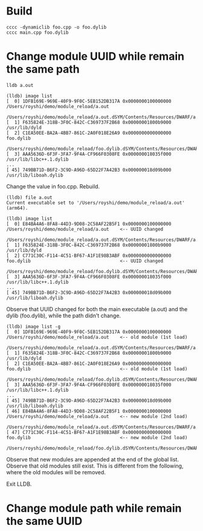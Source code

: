 # Build

```
cccc -dynamiclib foo.cpp -o foo.dylib
cccc main.cpp foo.dylib
```

# Change module UUID while remain the same path

```
lldb a.out

(lldb) image list
[  0] 1DFB169E-969E-40F9-9F0C-5EB152DB317A 0x0000000100000000 /Users/royshi/demo/module_reload/a.out
      /Users/royshi/demo/module_reload/a.out.dSYM/Contents/Resources/DWARF/a.out
[  1] F635824E-318B-3F0C-842C-C369737F2B68 0x00000001800b9000 /usr/lib/dyld
[  2] C1EA50EE-BA2A-4BB7-861C-2A0F018E26A9 0x0000000000000000 foo.dylib
      /Users/royshi/demo/module_reload/foo.dylib.dSYM/Contents/Resources/DWARF/foo.dylib
[  3] AAA5636D-6F3F-3FA7-9F4A-CF966F0308FE 0x000000018035f000 /usr/lib/libc++.1.dylib
...
[ 45] 749BB71D-B6F2-3C9D-A96D-65D22F7A42B3 0x000000018d09b000 /usr/lib/liboah.dylib
```

Change the value in foo.cpp. Rebuild.

```
(lldb) file a.out
Current executable set to '/Users/royshi/demo/module_reload/a.out' (arm64).

(lldb) image list
[  0] E84BA4A6-8FA8-44D3-9D08-2C58AF22B5F1 0x0000000100000000 /Users/royshi/demo/module_reload/a.out    <-- UUID changed
      /Users/royshi/demo/module_reload/a.out.dSYM/Contents/Resources/DWARF/a.out
[  1] F635824E-318B-3F0C-842C-C369737F2B68 0x00000001800b9000 /usr/lib/dyld
[  2] C771C30C-F114-4C51-BF67-A1F1E98B3ABF 0x0000000000000000 foo.dylib                                 <-- UUID changed
      /Users/royshi/demo/module_reload/foo.dylib.dSYM/Contents/Resources/DWARF/foo.dylib
[  3] AAA5636D-6F3F-3FA7-9F4A-CF966F0308FE 0x000000018035f000 /usr/lib/libc++.1.dylib
...
[ 45] 749BB71D-B6F2-3C9D-A96D-65D22F7A42B3 0x000000018d09b000 /usr/lib/liboah.dylib
```

Observe that UUID changed for both the main executable (a.out) and the dylib (foo.dylib), while the path didn't change.


```
(lldb) image list -g
[  0] 1DFB169E-969E-40F9-9F0C-5EB152DB317A 0x0000000100000000 /Users/royshi/demo/module_reload/a.out    <-- old module (1st load)
      /Users/royshi/demo/module_reload/a.out.dSYM/Contents/Resources/DWARF/a.out
[  1] F635824E-318B-3F0C-842C-C369737F2B68 0x00000001800b9000 /usr/lib/dyld
[  2] C1EA50EE-BA2A-4BB7-861C-2A0F018E26A9 0x0000000000000000 foo.dylib                                 <-- old module (1st load)
      /Users/royshi/demo/module_reload/foo.dylib.dSYM/Contents/Resources/DWARF/foo.dylib
[  3] AAA5636D-6F3F-3FA7-9F4A-CF966F0308FE 0x000000018035f000 /usr/lib/libc++.1.dylib
...
[ 45] 749BB71D-B6F2-3C9D-A96D-65D22F7A42B3 0x000000018d09b000 /usr/lib/liboah.dylib
[ 46] E84BA4A6-8FA8-44D3-9D08-2C58AF22B5F1 0x0000000100000000 /Users/royshi/demo/module_reload/a.out    <-- new module (2nd load)
      /Users/royshi/demo/module_reload/a.out.dSYM/Contents/Resources/DWARF/a.out
[ 47] C771C30C-F114-4C51-BF67-A1F1E98B3ABF 0x0000000000000000 foo.dylib                                 <-- new module (2nd load)
      /Users/royshi/demo/module_reload/foo.dylib.dSYM/Contents/Resources/DWARF/foo.dylib
```

Observe that new modules are appended at the end of the global list.
Observe that old modules still exist. This is different from the following, where the old modules will be removed.

Exit LLDB.


# Change module path while remain the same UUID
